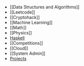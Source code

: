 - [[Data Structures and Algorithms]]
- [[Leetcode]]
- [[Cryptohack]]
- [[Machine Learning]]
- [[Math]]
- [[Physics]]
- [Haskell](Haskell.md)
- [[Competitions]]
- [[Cloud]]
- [[System Admin]]
- [Projects](Projects.md)